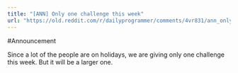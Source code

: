 ```yaml
---
title: "[ANN] Only one challenge this week"
url: "https://old.reddit.com/r/dailyprogrammer/comments/4vr831/ann_only_one_challenge_this_week/"
---
```


#Announcement

Since a lot of the people are on holidays, we are giving only one challenge this week. But it will be a larger one.